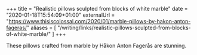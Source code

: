 +++
title = "Realistic pillows sculpted from blocks of white marble"
date = "2020-01-18T15:54:09+01:00"
externalUrl = "https://www.thisiscolossal.com/2020/01/marble-pillows-by-hakon-anton-fageras/"
aliases = [
  "/writing/links/realistic-pillows-sculpted-from-blocks-of-white-marble/"
]
+++

These pillows crafted from marble by Håkon Anton Fagerås are stunning. 